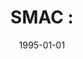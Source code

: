 ---
# Documentation: https://wowchemy.com/docs/managing-content/

title: 'SMAC :'
subtitle: ''
summary: ''
authors:
- kazienko
- Dariusz Król
- Maciej Słowik
- Bogdan Trawiński
tags: []
categories: []
date: '1995-01-01'
lastmod: 2022-10-07T05:47:12Z
featured: false
draft: false

# Featured image
# To use, add an image named `featured.jpg/png` to your page's folder.
# Focal points: Smart, Center, TopLeft, Top, TopRight, Left, Right, BottomLeft, Bottom, BottomRight.
image:
  caption: ''
  focal_point: ''
  preview_only: false

# Projects (optional).
#   Associate this post with one or more of your projects.
#   Simply enter your project's folder or file name without extension.
#   E.g. `projects = ["internal-project"]` references `content/project/deep-learning/index.md`.
#   Otherwise, set `projects = []`.
projects: []
publishDate: '2022-10-07T05:47:11.390050Z'
publication_types:
- '4'
abstract: ''
publication: ''
---